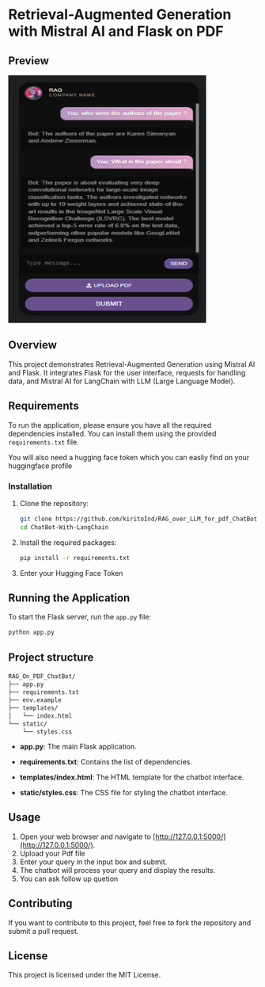 # Retrieval-Augmented Generation with Mistral AI and Flask on PDF

## Preview

<img src="image.png" width="400" height="500" alt="Preview">

## Overview

This project demonstrates Retrieval-Augmented Generation using Mistral AI and Flask. It integrates Flask for the user interface, requests for handling data, and Mistral AI for LangChain with LLM (Large Language Model).

## Requirements

To run the application, please ensure you have all the required dependencies installed. You can install them using the provided `requirements.txt` file.

You will also need a hugging face token which you can easliy find on your huggingface profile

### Installation

1. Clone the repository:

    ```sh
    git clone https://github.com/kiritoInd/RAG_over_LLM_for_pdf_ChatBot.git
    cd ChatBot-With-LangChain
    ```

2. Install the required packages:

    ```sh
    pip install -r requirements.txt
    ```

3. Enter your Hugging Face Token

## Running the Application

To start the Flask server, run the `app.py` file:

```sh
python app.py
```

## Project structure

```
RAG_On_PDF_ChatBot/
├── app.py
├── requirements.txt
├── env.example 
├── templates/
│   └── index.html
└── static/
    └── styles.css
```

- **app.py**: The main Flask application.
  
- **requirements.txt**: Contains the list of dependencies.
  
- **templates/index.html**: The HTML template for the chatbot interface.
  
- **static/styles.css**: The CSS file for styling the chatbot interface.

## Usage

1. Open your web browser and navigate to [http://127.0.0.1:5000/](http://127.0.0.1:5000/).
2. Upload your Pdf file
3. Enter your query in the input box and submit.
4. The chatbot will process your query and display the results.
5. You can ask follow up quetion 

## Contributing

If you want to contribute to this project, feel free to fork the repository and submit a pull request.

## License

This project is licensed under the MIT License.
